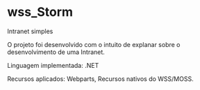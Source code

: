 # wss_Storm
Intranet simples

O projeto foi desenvolvido com o intuito de explanar sobre o desenvolvimento de uma Intranet.

Linguagem implementada: .NET

Recursos aplicados: Webparts, Recursos nativos do WSS/MOSS.
